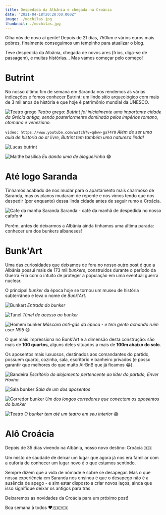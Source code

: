 ```yaml
---
title: Despedida da Albânia e chegada na Croácia
date: "2021-04-18T20:20:00.000Z"
image: ./mochilas.jpg
thumbnail: ./mochilas.jpg
---
```


Olha nós de novo aí gente! Depois de 21 dias, 750km e vários euros mais pobres, finalmente conseguimos um tempinho para atualizar o blog.

Teve despedida da Albânia, chegada de novos ares (frios, diga-se de passagem), e muitas histórias... Mas vamos começar pelo começo!

# Butrint

No nosso último fim de semana em Saranda nos rendemos às várias indicações e fomos conhecer Butrint: um lindo sítio arqueológico com mais de 3 mil anos de história e que hoje é patrimônio mundial da UNESCO.

![Teatro grego](./teatro_grego.jpg)
*Teatro grego: Butrint foi inicialmente uma importante cidade da Grécia antiga, sendo posteriormente dominada pelos impérios romano, otomano e veneziano.*

`video: https://www.youtube.com/watch?v=qdww-ga74Y0`
*Além de ser uma aula de história ao ar livre, Butrint tem também uma natureza linda!*

![Lucas butrint](./lucas_butrint.jpg)

![Maithe basilica](./maithe_basilica.jpg)
*Eu dando uma de blogueirinha* 😂

# Até logo Saranda

Tínhamos acabado de nos mudar para o apartamento mais charmoso de Saranda, mas os planos mudaram de repente e nos vimos tendo que nos despedir (por enquanto) dessa linda cidade antes de seguir rumo a Croácia.

![Cafe da manha Saranda](./cafe_da_manha_saranda.jpeg)
Saranda - café da manhã de despedida no nosso cafofo 💔

Porém, antes de deixarmos a Albânia ainda tínhamos uma última parada: conhecer um dos bunkers albaneses!

# Bunk'Art

Uma das curiosidades que deixamos de fora no nosso [outro post](../5-curiosidades-uteis-sobre-a-albania) é que a Albânia possui mais de 173 mil *bunkers*, construídos durante o período da Guerra Fria com o intuito de proteger a população em uma eventual guerra nuclear.

O principal *bunker* da época hoje se tornou um museu de história subterrâneo e leva o nome de *Bunk'Art*.

![Bunkart](./bunkart_entrada.jpg)
*Entrada do bunker*

![Tunel](./tunel.jpeg)
*Túnel de acesso ao bunker*

![Homem bunker](./homem_bunker.jpg)
*Máscara anti-gás da época - e tem gente achando ruim usar N95* 😅

O que mais impressiona no Bunk'Art é a dimensão desta construção: são mais de **100 quartos**, alguns deles situados a mais de **100m abaixo do solo**.

Os aposentos mais luxuosos, destinados aos comandantes do partido, possuem quarto, cozinha, sala, escritório e banheiro privados (e posso garantir que melhores do que muito AirBnB que já ficamos 😂).

![Bandeira](./bandeira_comunista.jpeg)
*Escritório do alojamento pertencente ao líder do partido, Enver Hoxha*

![Sala bunker](./sala_bunker.jpg)
*Sala de um dos aposentos*

![Corredor bunker](./corredor_bunker.jpg)
*Um dos longos corredores que conectam os aposentos do bunker*

![Teatro](./teatro_bunker.jpg)
*O bunker tem até um teatro em seu interior* 😱

# Alô Croácia

Depois de 35 dias vivendo na Albânia, nosso novo destino: Croácia 🇭🇷

Um misto de saudade de deixar um lugar que agora já nos era familiar com a euforia de conhecer um lugar novo é o que estamos sentindo.

Sempre dizem que a vida de nômade é sobre se desapegar. Mas o que nossa experiência em Saranda nos ensinou é que o desapego não é a ausência de apego - e sim estar disposto a criar novos laços, ainda que isso signifique deixar os antigos para trás.

Deixaremos as novidades da Croácia para um próximo post!

Boa semana à todos ❤️🇧🇷🇭🇷
